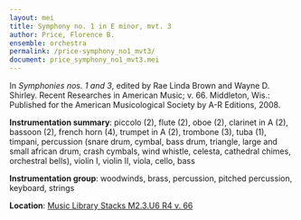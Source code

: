```yaml
---
layout: mei
title: Symphony no. 1 in E minor, mvt. 3
author: Price, Florence B.
ensemble: orchestra
permalink: /price-symphony_no1_mvt3/
document: price_symphony_no1_mvt3.mei
---
```


In *Symphonies nos. 1 and 3*, edited by Rae Linda Brown and Wayne D. Shirley. Recent Researches in American Music; v. 66. Middleton, Wis.: Published for the American Musicological Society by A-R Editions, 2008.

**Instrumentation summary**: piccolo (2), flute (2), oboe (2), clarinet in A (2), bassoon (2), french horn (4), trumpet in A (2), trombone (3), tuba (1), timpani, percussion (snare drum, cymbal, bass drum, triangle, large and small african drum, crash cymbals, wind whistle, celesta, cathedral chimes, orchestral bells), violin I, violin II, viola, cello, bass 

**Instrumentation group**: woodwinds, brass, percussion, pitched percussion, keyboard, strings 

**Location**: <a href="https://tufts-primo.hosted.exlibrisgroup.com/permalink/f/bnf7qa/01TUN_ALMA2185941740003851" target="_blank"> Music Library Stacks M2.3.U6 R4 v. 66</a>
